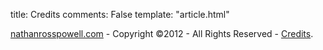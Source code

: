 title: Credits 
comments: False
template: "article.html"

[nathanrosspowell.com][home] - Copyright ©2012 - All Rights Reserved - [Credits][credits].

[home]: http://www.nathanrosspowell.com/ "Home"
[credits]: http://ww.nathanrosspowell.com/credits "Nathan's credits"
